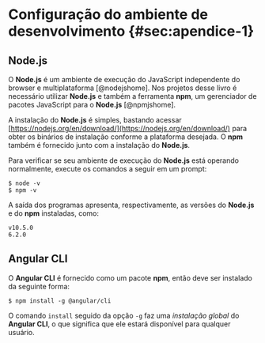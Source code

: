 # Configuração do ambiente de desenvolvimento {#sec:apendice-1}
 
## Node.js

O **Node.js** é um ambiente de execução do JavaScript independente do browser e multiplataforma [@nodejshome]. Nos projetos desse livro é necessário utilizar **Node.js** e também a ferramenta **npm**, um gerenciador de pacotes JavaScript para o **Node.js** [@npmjshome].

A instalação do **Node.js** é simples, bastando acessar [https://nodejs.org/en/download/](https://nodejs.org/en/download/) para obter os binários de instalação conforme a plataforma desejada. O **npm** também é fornecido junto com a instalação do **Node.js**.

Para verificar se seu ambiente de execução do **Node.js** está operando normalmente, execute os comandos a seguir em um prompt:

```{style=nonumber .sh}
$ node -v
$ npm -v
```

A saída dos programas apresenta, respectivamente, as versões do **Node.js** e do **npm** instaladas, como:

```{style=nonumber .sh}
v10.5.0
6.2.0
```

## Angular CLI

O **Angular CLI** é fornecido como um pacote **npm**, então deve ser instalado da seguinte forma:

```{style=nonumber .sh}
$ npm install -g @angular/cli
```

O comando `install` seguido da opção `-g` faz uma *instalação global* do **Angular CLI**, o que significa que ele estará disponível para qualquer usuário.


